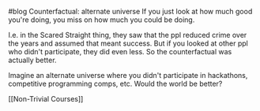 #blog 
Counterfactual: alternate universe
If you just look at how much good you're doing, you miss on how much you could be doing.

I.e. in the Scared Straight thing, they saw that the ppl reduced crime over the years and assumed that meant success. But if you looked at other ppl who didn't participate, they did even less. So the counterfactual was actually better.

Imagine an alternate universe where you didn't participate in hackathons, competitive programming comps, etc. Would the world be better?

[[Non-Trivial Courses]]